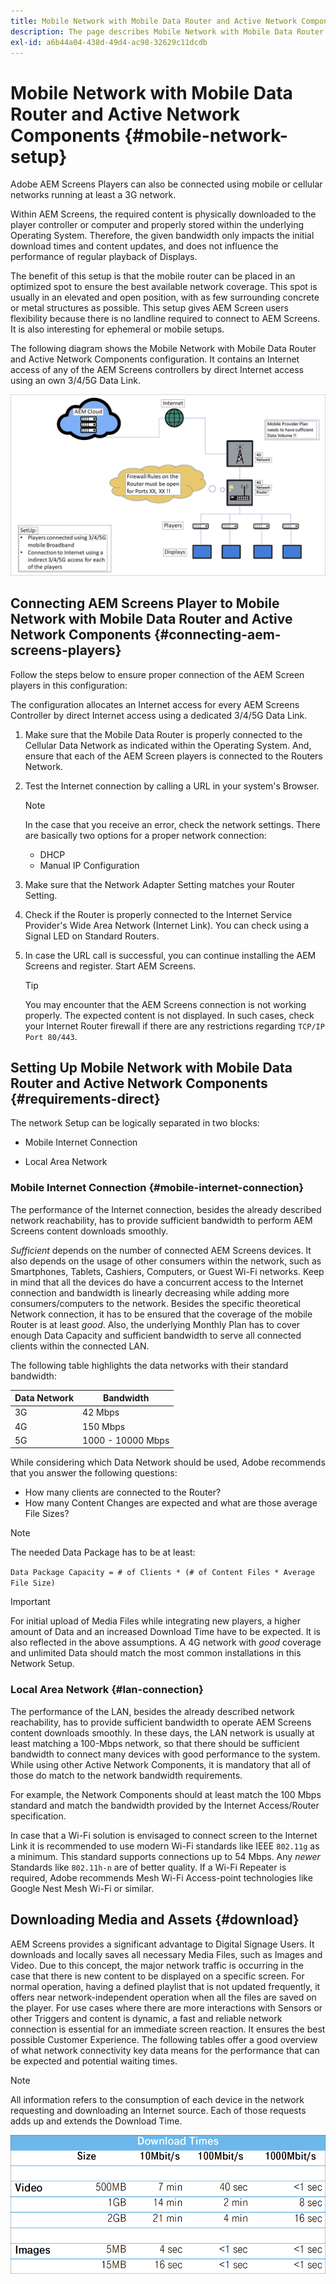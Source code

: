 ```yaml
---
title: Mobile Network with Mobile Data Router and Active Network Components
description: The page describes Mobile Network with Mobile Data Router and Active Network Components
exl-id: a6b44a04-438d-49d4-ac98-32629c11dcdb
---
```

# Mobile Network with Mobile Data Router and Active Network Components {#mobile-network-setup}

Adobe AEM Screens Players can also be connected using mobile or cellular networks running at least a 3G network.

Within AEM Screens, the required content is physically downloaded to the player controller or computer and properly stored within the underlying Operating System. Therefore, the given bandwidth only impacts the initial download times and content updates, and does not influence the performance of regular playback of Displays.

The benefit of this setup is that the mobile router can be placed in an optimized spot to ensure the best available network coverage. This spot is usually in an elevated and open position, with as few surrounding concrete or metal structures as possible.
This setup gives AEM Screen users flexibility because there is no landline required to connect to AEM Screens. It is also interesting for ephemeral or mobile setups.

The following diagram shows the Mobile Network with Mobile Data Router and Active Network Components configuration. It contains an Internet access of any of the AEM Screens controllers by direct Internet access using an own 3/4/5G Data Link.

![](/help/using/assets/mobile-network-1.png)

## Connecting AEM Screens Player to Mobile Network with Mobile Data Router and Active Network Components {#connecting-aem-screens-players}

Follow the steps below to ensure proper connection of the AEM Screen players in this configuration:

The configuration allocates an Internet access for every AEM Screens Controller by direct Internet access using a dedicated 3/4/5G Data Link.

1. Make sure that the Mobile Data Router is properly connected to the Cellular Data Network as indicated within the Operating System. And, ensure that each of the AEM Screen players is connected to the Routers Network.
1. Test the Internet connection by calling a URL in your system's Browser.

   >[!NOTE]
   >In the case that you receive an error, check the network settings. There are basically two options for a proper network connection:
   >* DHCP
   >* Manual IP Configuration

1. Make sure that the Network Adapter Setting matches your Router Setting.

1. Check if the Router is properly connected to the Internet Service Provider's Wide Area Network (Internet Link). You can check using a Signal LED on Standard Routers.
1. In case the URL call is successful, you can continue installing the AEM Screens and register. Start AEM Screens.

   >[!TIP]
   >You may encounter that the AEM Screens connection is not working properly. The expected content is not displayed. In such cases, check your Internet Router firewall if there are any restrictions regarding `TCP/IP Port 80/443`.


## Setting Up Mobile Network with Mobile Data Router and Active Network Components {#requirements-direct}

The network Setup can be logically separated in two blocks:

* Mobile Internet Connection

* Local Area Network

### Mobile Internet Connection {#mobile-internet-connection}

The performance of the Internet connection, besides the already described network reachability, has to provide sufficient bandwidth to perform AEM Screens content downloads smoothly.

*Sufficient* depends on the number of connected AEM Screens devices. It also depends on the usage of other consumers within the network, such as Smartphones, Tablets, Cashiers, Computers, or Guest Wi-Fi networks.
Keep in mind that all the devices do have a concurrent access to the Internet connection and bandwidth is linearly decreasing while adding more consumers/computers to the network.
Besides the specific theoretical Network connection, it has to be ensured that the coverage of the mobile Router is at least *good*. Also, the underlying Monthly Plan has to cover enough Data Capacity and sufficient bandwidth to serve all connected clients within the connected LAN.

The following table highlights the data networks with their standard bandwidth:

|Data Network|Bandwidth|
|--- |--- |
|3G|42 Mbps|
|4G|150 Mbps|
|5G|1000 - 10000 Mbps|

While considering which Data Network should be used, Adobe recommends that you answer the following questions:

* How many clients are connected to the Router?
* How many Content Changes are expected and what are those average File Sizes?

>[!NOTE]
>
>The needed Data Package has to be at least:
>
>`Data Package Capacity = # of Clients * (# of Content Files * Average File Size)`

>[!IMPORTANT]
>
>For initial upload of Media Files while integrating new players, a higher amount of Data and an increased Download Time have to be expected. It is also reflected in the above assumptions. A 4G network with *good* coverage and unlimited Data should match the most common installations in this Network Setup.


### Local Area Network {#lan-connection}

The performance of the LAN, besides the already described network reachability, has to provide sufficient bandwidth to operate AEM Screens content downloads smoothly. In these days, the LAN network is usually at least matching a 100-Mbps network, so that there should be sufficient bandwidth to connect many devices with good performance to the system. While using other Active Network Components, it is mandatory that all of those do match to the network bandwidth requirements.

For example, the Network Components should at least match the 100 Mbps standard and match the bandwidth provided by the Internet Access/Router specification.

In case that a Wi-Fi solution is envisaged to connect screen to the Internet Link it is recommended to use modern Wi-Fi standards like IEEE `802.11g` as a minimum. This standard supports connections up to 54 Mbps. Any *newer* Standards like `802.11h-n` are of better quality. If a Wi-Fi Repeater is required, Adobe recommends Mesh Wi-Fi Access-point technologies like Google Nest Mesh Wi-Fi or similar.

## Downloading Media and Assets {#download}

AEM Screens provides a significant advantage to Digital Signage Users. It downloads and locally saves all necessary Media Files, such as Images and Video. Due to this concept, the major network traffic is occurring in the case that there is new content to be displayed on a specific screen.
For normal operation, having a defined playlist that is not updated frequently, it offers near network-independent operation when all the files are saved on the player.
For use cases where there are more interactions with Sensors or other Triggers and content is dynamic, a fast and reliable network connection is essential for an immediate screen reaction. It ensures the best possible Customer Experience.
The following tables offer a good overview of what network connectivity key data means for the performance that can be expected and potential waiting times.

>[!NOTE]
>
>All information refers to the consumption of each device in the network requesting and downloading an Internet source. Each of those requests adds up and extends the Download Time.

![](/help/using/assets/mobile-router-download.png)

